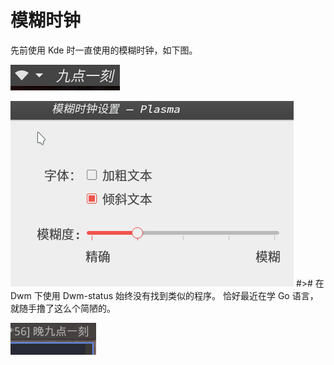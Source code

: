 # 模糊时钟

先前使用 Kde 时一直使用的模糊时钟，如下图。

![plasma](https://github.com/thaoeu/Picture/blob/master/Shot/plasmac1.png)

![setting](https://github.com/thaoeu/Picture/blob/master/Shot/plasmac2.png) #>#
在 Dwm 下使用 Dwm-status 始终没有找到类似的程序。
恰好最近在学 Go 语言，就随手撸了这么个简陋的。

![效果图](https://github.com/thaoeu/Picture/blob/master/Shot/dwm-status.png)
